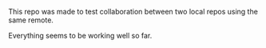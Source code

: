 This repo was made to test collaboration between two local repos using the same remote.

Everything seems to be working well so far.
